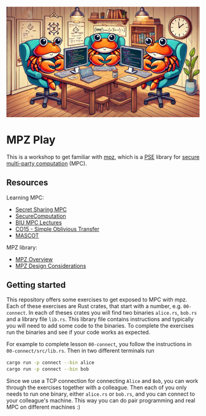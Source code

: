 <p align="center">
    <img src="./mpc-ferris.png" width=1280 />
</p>

# MPZ Play

This is a workshop to get familiar with [mpz](https://github.com/privacy-scaling-explorations/mpz),
which is a [PSE](https://pse.dev) library for [secure multi-party computation](https://en.wikipedia.org/wiki/Secure_multi-party_computation) (MPC).

## Resources
Learning MPC:
- [Secret Sharing MPC](https://eprint.iacr.org/2022/062)
- [SecureComputation](https://securecomputation.org/)
- [BIU MPC Lectures](https://www.youtube.com/playlist?list=PL8Vt-7cSFnw1F7bBFws2kWA-7JVFkqKTy)
- [CO15 - Simple Oblivious Transfer](https://eprint.iacr.org/2015/267)
- [MASCOT](https://eprint.iacr.org/2016/505)

MPZ library:
- [MPZ Overview](https://github.com/privacy-scaling-explorations/mpz/blob/dev/README.md)
- [MPZ Design Considerations](https://github.com/privacy-scaling-explorations/mpz/blob/dev/DESIGN.md)

## Getting started

This repository offers some exercises to get exposed to MPC with mpz. Each of
these exercises are Rust crates, that start with a number, e.g. `00-connect`. In
each of theses crates you will find two binaries `alice.rs`, `bob.rs` and a
library file `lib.rs`. This library file contains instructions and typically you
will need to add some code to the binaries. To complete the exercises run the
binaries and see if your code works as expected.

For example to complete lesson `00-connect`, you follow the instructions in
`00-connect/src/lib.rs`. Then in two different terminals run

```sh
cargo run -p connect --bin alice
cargo run -p connect --bin bob
```

Since we use a TCP connection for connecting `Alice` and `Bob`, you can work
through the exercises together with a colleague. Then each of you only needs to
run one binary, either `alice.rs` or `bob.rs`, and you can connect to your
colleague's machine. This way you can do pair programming and real MPC on
different machines :)

